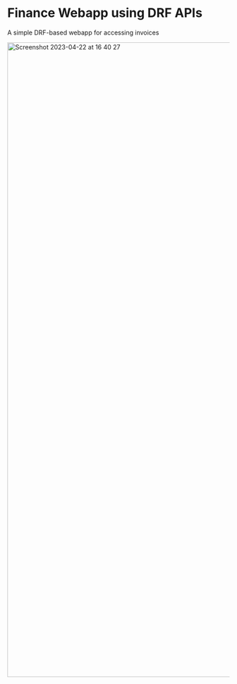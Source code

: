 # Finance Webapp using DRF APIs 

A simple DRF-based webapp for accessing invoices 

<img width="1440" alt="Screenshot 2023-04-22 at 16 40 27" src="https://user-images.githubusercontent.com/125388517/233793814-0241379a-ad67-4345-8fc3-faefdf0b8d51.png">

